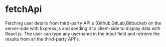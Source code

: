 # fetchApi
Fetching user details from third-party API's (Github,GitLab,Bitbucket) on the server-side with Express.js and sending it to client-side to display data with React.js. The user can type any username in the input field and retrieve the results from all the third-party API's.
